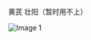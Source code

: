 黄芪 壮阳（暂时用不上）

![Image 1](https://files.e5n.cc/media_attachments/files/114/288/624/273/722/332/original/0de8cc046efacb69.jpg)